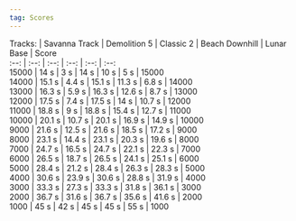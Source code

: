 ```yaml
---
tag: Scores
---
```

Tracks: | Savanna Track | Demolition 5 | Classic 2 | Beach Downhill | Lunar Base | Score  
:--: | :--: | :--: | :--: | :--:  | :--:   
15000 | 14 s | 3 s | 14 s | 10 s | 5 s | 15000  
14000 | 15.1 s | 4.4 s | 15.1 s | 11.3 s | 6.8 s | 14000  
13000 | 16.3 s | 5.9 s | 16.3 s | 12.6 s | 8.7 s | 13000  
12000 | 17.5 s | 7.4 s | 17.5 s | 14 s | 10.7 s | 12000  
11000 | 18.8 s | 9 s | 18.8 s | 15.4 s | 12.7 s | 11000  
10000 | 20.1 s | 10.7 s | 20.1 s | 16.9 s | 14.9 s | 10000  
9000 | 21.6 s | 12.5 s | 21.6 s | 18.5 s | 17.2 s | 9000  
8000 | 23.1 s | 14.4 s | 23.1 s | 20.3 s | 19.6 s | 8000  
7000 | 24.7 s | 16.5 s | 24.7 s | 22.1 s | 22.3 s | 7000  
6000 | 26.5 s | 18.7 s | 26.5 s | 24.1 s | 25.1 s | 6000  
5000 | 28.4 s | 21.2 s | 28.4 s | 26.3 s | 28.3 s | 5000  
4000 | 30.6 s | 23.9 s | 30.6 s | 28.8 s | 31.9 s | 4000  
3000 | 33.3 s | 27.3 s | 33.3 s | 31.8 s | 36.1 s | 3000  
2000 | 36.7 s | 31.6 s | 36.7 s | 35.6 s | 41.6 s | 2000  
1000 | 45 s | 42 s | 45 s | 45 s | 55 s | 1000  
